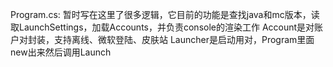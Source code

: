 Program.cs: 暂时写在这里了很多逻辑，它目前的功能是查找java和mc版本，读取LaunchSettings，加载Accounts，并负责console的渲染工作
Account是对账户对封装，支持离线、微软登陆、皮肤站
Launcher是启动用对，Program里面new出来然后调用Launch
